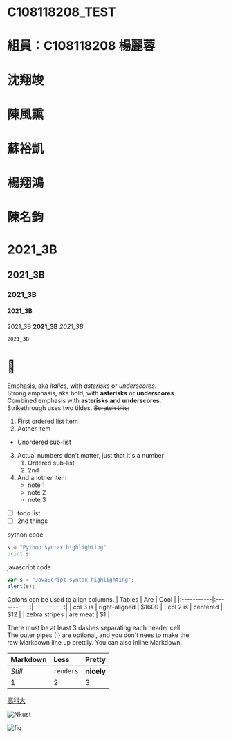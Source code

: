 # C108118208_TEST 

# 組員：C108118208 楊麗蓉

# 沈翔竣

# 陳風熏

# 蘇裕凱

# 楊翔鴻

# 陳名鈞


# 2021_3B

## 2021_3B

### 2021_3B

#### 2021_3B

2021_3B **2021_3B** *2021_3B*

`2021_3B`
# 🐛

Emphasis, aka *italics*, with *asterisks* or *underscores*.  
Strong emphasis, aka bold, with **asterisks** or **underscores**.  
Combined emphasis with **asterisks and underscores**.  
Strikethrough uses two tildes. ~~Scratch this:~~  

1. First ordered list item
2. Aother item
  * Unordered sub-list
3. Actual numbers don't matter, just that it's a number
    1. Ordered sub-list
    2. 2nd
4. And another item
    * note 1
    * note 2
    * note 3

- [ ] todo list
- [ ] 2nd things

python code
```python
s = "Python syntax highlighting"
print s
```

javascript code
```js
var s = "JavaScript syntax highlighting";
alert(s);
```

Colons can be used to align columns.
| Tables     | Are |         Cool |
|:-----------|:-----------:|-----------:|
| col 3 is   | right-aligned | $1600 |
| col 2 is   | centered | $12 |
| zebra stripes | are meat | $1 |

There must be at least 3 dashes separating each header cell.  
The outer pipes (|) are optional, and you don't nees to make the  
raw Markdown line up prettily. You can also inline Markdown.

| Markdown | Less | Pretty |
|:-----------|:-----------|:-----------|
| *Still* | `renders` | **nicely** |
| 1 | 2 | 3 |


[高科大](https://www.nkust.edu.tw/)

![Nkust](https://www.nkust.edu.tw/var/file/0/1000/img/513/182513897.png "NKUST")

![fig](https://i.imgur.com/n5dU6L4.jpg "海底風光")

